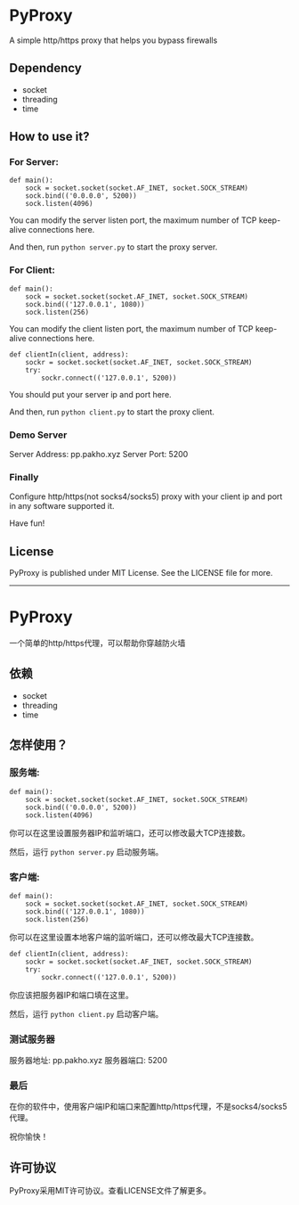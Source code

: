 # PyProxy
A simple http/https proxy that helps you bypass firewalls

## Dependency
- socket
- threading
- time

## How to use it?
### For Server:
```
def main():
	sock = socket.socket(socket.AF_INET, socket.SOCK_STREAM)
	sock.bind(('0.0.0.0', 5200))
	sock.listen(4096)
```
You can modify the server listen port, the maximum number of TCP keep-alive connections here.

And then, run `python server.py` to start the proxy server.

### For Client:
```
def main():
	sock = socket.socket(socket.AF_INET, socket.SOCK_STREAM)
	sock.bind(('127.0.0.1', 1080))
	sock.listen(256)
```
You can modify the client listen port, the maximum number of TCP keep-alive connections here.

```
def clientIn(client, address):
	sockr = socket.socket(socket.AF_INET, socket.SOCK_STREAM)
	try:
		sockr.connect(('127.0.0.1', 5200))
```
You should put your server ip and port here.

And then, run `python client.py` to start the proxy client.

### Demo Server
Server Address: pp.pakho.xyz
Server Port: 5200

### Finally
Configure http/https(not socks4/socks5) proxy with your client ip and port in any software supported it.

Have fun!

## License
PyProxy is published under MIT License. See the LICENSE file for more.

<hr>

# PyProxy
一个简单的http/https代理，可以帮助你穿越防火墙

## 依赖
- socket
- threading
- time

## 怎样使用？
### 服务端:
```
def main():
	sock = socket.socket(socket.AF_INET, socket.SOCK_STREAM)
	sock.bind(('0.0.0.0', 5200))
	sock.listen(4096)
```
你可以在这里设置服务器IP和监听端口，还可以修改最大TCP连接数。

然后，运行 `python server.py` 启动服务端。

### 客户端:
```
def main():
	sock = socket.socket(socket.AF_INET, socket.SOCK_STREAM)
	sock.bind(('127.0.0.1', 1080))
	sock.listen(256)
```
你可以在这里设置本地客户端的监听端口，还可以修改最大TCP连接数。

```
def clientIn(client, address):
	sockr = socket.socket(socket.AF_INET, socket.SOCK_STREAM)
	try:
		sockr.connect(('127.0.0.1', 5200))
```
你应该把服务器IP和端口填在这里。

然后，运行 `python client.py` 启动客户端。

### 测试服务器
服务器地址: pp.pakho.xyz
服务器端口: 5200

### 最后
在你的软件中，使用客户端IP和端口来配置http/https代理，不是socks4/socks5代理。

祝你愉快！

## 许可协议
PyProxy采用MIT许可协议。查看LICENSE文件了解更多。